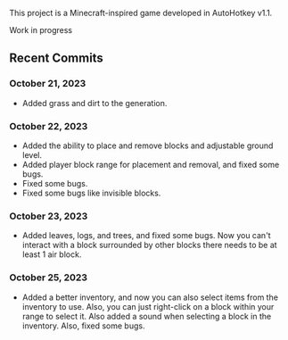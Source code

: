 This project is a Minecraft-inspired game developed in AutoHotkey v1.1.

Work in progress

## Recent Commits

### October 21, 2023
- Added grass and dirt to the generation.

### October 22, 2023
- Added the ability to place and remove blocks and adjustable ground level.
- Added player block range for placement and removal, and fixed some bugs.
- Fixed some bugs.
- Fixed some bugs like invisible blocks.

### October 23, 2023
- Added leaves, logs, and trees, and fixed some bugs. Now you can't interact with a block surrounded by other blocks there needs to be at least 1 air block.

### October 25, 2023
- Added a better inventory, and now you can also select items from the inventory to use. Also, you can just right-click on a block within your range to select it. Also added a sound when selecting a block in the inventory. Also, fixed some bugs.
